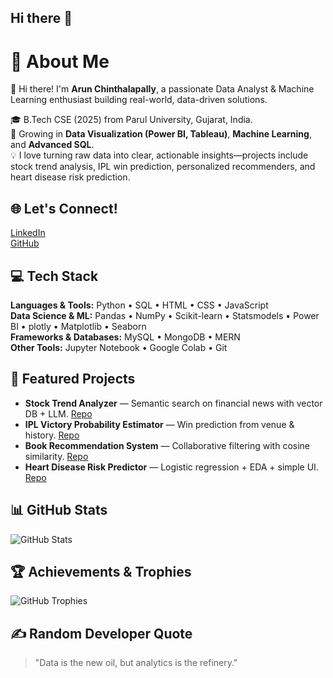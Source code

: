 ## Hi there 👋

# 💫 About Me
👋 Hi there! I'm **Arun Chinthalapally**, a passionate Data Analyst & Machine Learning enthusiast building real-world, data-driven solutions.

🎓 B.Tech CSE (2025) from Parul University, Gujarat, India.  
🌱 Growing in **Data Visualization (Power BI, Tableau)**, **Machine Learning**, and **Advanced SQL**.  
💡 I love turning raw data into clear, actionable insights—projects include stock trend analysis, IPL win prediction, personalized recommenders, and heart disease risk prediction.

## 🌐 Let's Connect!
[LinkedIn](https://www.linkedin.com/in/arun-chinthalapally-7a254b256)  
[GitHub](https://github.com/arun-248)

## 💻 Tech Stack
**Languages & Tools:** Python • SQL • HTML • CSS • JavaScript  
**Data Science & ML:** Pandas • NumPy • Scikit-learn • Statsmodels • Power BI • plotly • Matplotlib • Seaborn  
**Frameworks & Databases:** MySQL • MongoDB • MERN  
**Other Tools:** Jupyter Notebook • Google Colab • Git

## 🚀 Featured Projects
- **Stock Trend Analyzer** — Semantic search on financial news with vector DB + LLM. [Repo](LINK)
- **IPL Victory Probability Estimator** — Win prediction from venue & history. [Repo](LINK)
- **Book Recommendation System** — Collaborative filtering with cosine similarity. [Repo](LINK)
- **Heart Disease Risk Predictor** — Logistic regression + EDA + simple UI. [Repo](LINK)

## 📊 GitHub Stats
![GitHub Stats](https://github-readme-stats.vercel.app/api?username=arun-248&show_icons=true&theme=radical)

## 🏆 Achievements & Trophies
![GitHub Trophies](https://github-profile-trophy.vercel.app/?username=arun-248&theme=radical)

## ✍️ Random Developer Quote
> "Data is the new oil, but analytics is the refinery."

